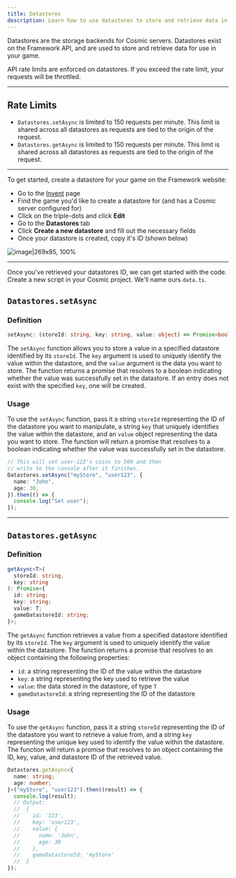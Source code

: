 ```yaml
---
title: Datastores
description: Learn how to use datastores to store and retrieve data in your games.
---
```


Datastores are the storage backends for Cosmic servers. Datastores exist on the Framework API, and are used to store and retrieve data for use in your game.

API rate limits are enforced on datastores. If you exceed the rate limit, your requests will be throttled.

---

## Rate Limits

- `Datastores.setAsync` is limited to 150 requests per minute. This limit is shared across all datastores as requests are tied to the origin of the request.
- `Datastores.getAsync` is limited to 150 requests per minute. This limit is shared across all datastores as requests are tied to the origin of the request.

---

To get started, create a datastore for your game on the Framework website:

- Go to the [Invent](https://framework.soodam.rocks/invent) page
- Find the game you'd like to create a datastore for (and has a Cosmic server configured for)
- Click on the triple-dots and click **Edit**
- Go to the **Datastores** tab
- Click **Create a new datastore** and fill out the necessary fields
- Once your datastore is created, copy it's ID (shown below)

![image|269x85, 100%](https://discourse.soodam.rocks/uploads/default/original/1X/d3f895e9a5da5ec4c115b9539ccf5ce09196c378.png)

---

Once you've retrieved your datastores ID, we can get started with the code. Create a new script in your Cosmic project. We'll name ours `data.ts`.

## `Datastores.setAsync`

### Definition

```ts
setAsync: (storeId: string, key: string, value: object) => Promise<boolean>;
```

The `setAsync` function allows you to store a value in a specified datastore identified by its `storeId`. The `key` argument is used to uniquely identify the value within the datastore, and the `value` argument is the data you want to store. The function returns a promise that resolves to a boolean indicating whether the value was successfully set in the datastore. If an entry does not exist with the specified `key`, one will be created.

### Usage

To use the `setAsync` function, pass it a string `storeId` representing the ID of the datastore you want to manipulate, a string `key` that uniquely identifies the value within the datastore, and an `value` object representing the data you want to store. The function will return a promise that resolves to a boolean indicating whether the value was successfully set in the datastore.

```ts
// This will set user-123's coins to 500 and then
// write to the console after it finishes.
Datastores.setAsync("myStore", "user123", {
  name: "John",
  age: 30,
}).then(() => {
  console.log("Set user");
});
```

---

## `Datastores.getAsync`

### Definition

```ts
getAsync<T>(
  storeId: string,
  key: string
): Promise<{
  id: string;
  key: string;
  value: T;
  gameDatastoreId: string;
}>;
```

The `getAsync` function retrieves a value from a specified datastore identified by its `storeId`. The `key` argument is used to uniquely identify the value within the datastore. The function returns a promise that resolves to an object containing the following properties:

- `id`: a string representing the ID of the value within the datastore
- `key`: a string representing the key used to retrieve the value
- `value`: the data stored in the datastore, of type `T`
- `gameDatastoreId`: a string representing the ID of the datastore

### Usage

To use the `getAsync` function, pass it a string `storeId` representing the ID of the datastore you want to retrieve a value from, and a string `key` representing the unique key used to identify the value within the datastore. The function will return a promise that resolves to an object containing the ID, key, value, and datastore ID of the retrieved value.

```ts
Datastores.getAsync<{
  name: string;
  age: number;
}>("myStore", "user123").then((result) => {
  console.log(result);
  // Output:
  //  {
  //    id: '123',
  //    key: 'user123',
  //    value: {
  //      name: 'John',
  //      age: 30
  //    },
  //    gameDatastoreId: 'myStore'
  //  }
});
```